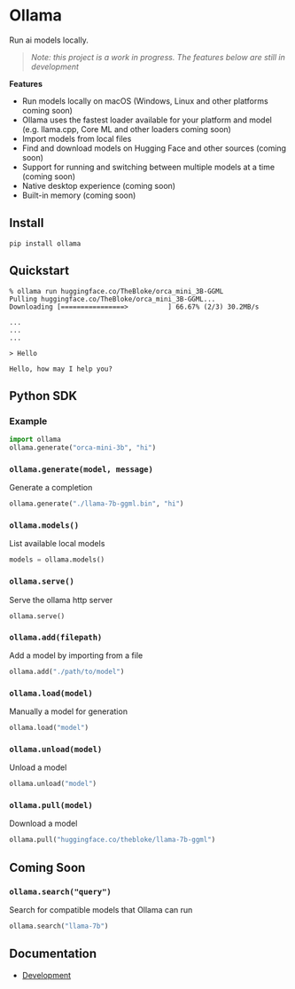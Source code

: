 # Ollama

Run ai models locally.

> _Note: this project is a work in progress. The features below are still in development_

**Features**

- Run models locally on macOS (Windows, Linux and other platforms coming soon)
- Ollama uses the fastest loader available for your platform and model (e.g. llama.cpp, Core ML and other loaders coming soon)
- Import models from local files
- Find and download models on Hugging Face and other sources (coming soon)
- Support for running and switching between multiple models at a time (coming soon)
- Native desktop experience (coming soon)
- Built-in memory (coming soon)

## Install

```
pip install ollama
```

## Quickstart

```
% ollama run huggingface.co/TheBloke/orca_mini_3B-GGML
Pulling huggingface.co/TheBloke/orca_mini_3B-GGML...
Downloading [================>          ] 66.67% (2/3) 30.2MB/s

...
...
...

> Hello

Hello, how may I help you?
```

## Python SDK

### Example

```python
import ollama
ollama.generate("orca-mini-3b", "hi")
```

### `ollama.generate(model, message)`

Generate a completion

```python
ollama.generate("./llama-7b-ggml.bin", "hi")
```

### `ollama.models()`

List available local models

```python
models = ollama.models()
```

### `ollama.serve()`

Serve the ollama http server

```
ollama.serve()
```

### `ollama.add(filepath)`

Add a model by importing from a file

```python
ollama.add("./path/to/model")
```

### `ollama.load(model)`

Manually a model for generation

```python
ollama.load("model")
```

### `ollama.unload(model)`

Unload a model

```python
ollama.unload("model")
```

### `ollama.pull(model)`

Download a model

```python
ollama.pull("huggingface.co/thebloke/llama-7b-ggml")
```

## Coming Soon

### `ollama.search("query")`

Search for compatible models that Ollama can run

```python
ollama.search("llama-7b")
```

## Documentation

- [Development](docs/development.md)
